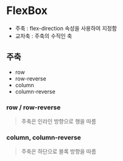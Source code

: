 # FlexBox
- 주축 : flex-direction 속성을 사용하여 지정함
- 교차축 : 주축의 수직인 축

## 주축
- row
- row-reverse
- column
- column-reverse

### row / row-reverse
> 주축은 인라인 방향으로 행을 따름

### column, column-reverse
> 주축은 하단으로 블록 방향을 따름
